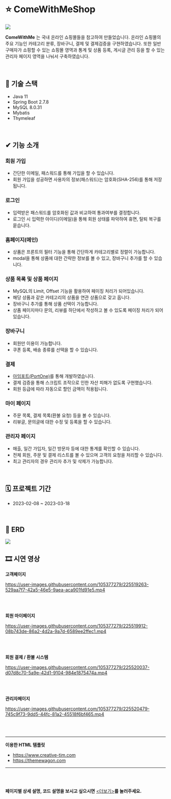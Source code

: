 # ⭐ ComeWithMeShop
<image src="https://user-images.githubusercontent.com/105377279/225466085-7df17ae2-8476-4448-a60b-fd5accfc7ea9.png" > 

**ComeWithMe** 는 국내 온라인 쇼핑몰들을 참고하여 만들었습니다. 온라인 쇼핑몰의 주요 기능인 카테고리 분류, 장바구니, 결제 및 결제검증을 구현하였습니다. 또한 일반 구매자가 쇼핑할 수 있는 쇼핑몰 영역과 통계 및 상품 등록, 게시글 관리 등을 할 수 있는 관리자 페이지 영역을 나눠서 구축하였습니다.
 
<br>

## 📌 기술 스택
- Java 11
- Spring Boot 2.7.8
- MySQL 8.0.31
- Mybatis
- Thymeleaf

<br>

## ✔ 기능 소개

### 회원 가입
- 간단한 이메일, 패스워드를 통해 가입을 할 수 있습니다.
- 회원 가입을 성공하면 사용자의 정보(패스워드)는 암호화(SHA-256)를 통해 저장됩니다.
### 로그인
- 입력받은 패스워드를 암호화된 값과 비교하여 통과여부를 결정합니다.
- 로그인 시 입력한 아이디(이메일)을 통해 회원 상태를 파악하여 휴면, 탈퇴 복구를 묻습니다.
### 홈페이지(메인)
- 상품은 프론트의 필터 기능을 통해 간단하게 카테고리별로 정렬이 가능합니다.
- modal을 통해 상품에 대한 간략한 정보를 볼 수 있고, 장바구니 추가를 할 수 있습니다.
### 상품 목록 및 상품 페이지
- MySQL의 Limit, Offset 기능을 활용하여 페이징 처리가 되어있습니다.
- 해당 상품과 같은 카테고리의 상품을 연관 상품으로 갖고 옵니다.
- 장바구니 추가를 통해 상품 선택이 가능합니다.
- 상품 페이지마다 문의, 리뷰를 하단에서 작성하고 볼 수 있도록 페이징 처리가 되어있습니다.
### 장바구니
- 회원만 이용이 가능합니다.
- 쿠폰 등록, 배송 종류를 선택을 할 수 있습니다.
### 결제
- [아임포트(PortOne)](https://portone.io/korea/ko?utm_source=google&utm_medium=google_sa&utm_campaign=pf_conversion_2302_kr&utm_content=homepage&gclid=Cj0KCQjw2cWgBhDYARIsALggUhrTE5mMpXxNeGt3uHvFrnmdOo4cOCM8sXIrV4pFpwXnVXhzUIMvxyEaAr-aEALw_wcB)를 통해 개발하였습니다.
- 결제 검증을 통해 스크립트 조작으로 인한 자산 피해가 없도록 구현했습니다.
- 회원 등급에 따라 자동으로 할인 금액이 적용됩니다.
### 마이 페이지
- 주문 목록, 결제 목록(환불 요청) 등을 볼 수 있습니다.
- 리뷰글, 문의글에 대한 수정 및 등록을 할 수 있습니다.
### 관리자 페이지
- 매출, 일간 가입자, 일간 방문자 등에 대한 통계를 확인할 수 있습니다.
- 전체 회원, 주문 및 결제 리스트를 볼 수 있으며 고객의 요청을 처리할 수 있습니다.
- 최고 관리자의 경우 관리자 추가 및 삭제가 가능합니다.

<br>

## 🗓 프로젝트 기간
- 2023-02-08 ~ 2023-03-18

<br>  
  
## 📝 ERD
<image src="https://user-images.githubusercontent.com/105377279/225488767-afb59739-3b63-41e5-b49f-20ffbfcb8774.png" > 

## 🎞 시연 영상

  **고객페이지**


https://user-images.githubusercontent.com/105377279/225519263-529aa7f7-42a5-46e5-9aea-aca901fd91e5.mp4


  
  <br>
  <br>

  **회원 마이페이지**
  

https://user-images.githubusercontent.com/105377279/225519912-08b743de-86a2-4d2a-9a7d-6589ee2ffec1.mp4


  <br>
  <br>
  
  **회원 결제 / 환불 시스템**
  

https://user-images.githubusercontent.com/105377279/225520037-d07d8c70-5a9e-42d1-9104-984e1875474a.mp4



  <br>
  <br>

  **관리자페이지**


https://user-images.githubusercontent.com/105377279/225520479-745c9f73-9dd5-44fc-81a2-45518f6bf465.mp4


  
  
  <br>
  <br>

 ---
 
 **이용한 HTML 템플릿**
 - https://www.creative-tim.com
- https://themewagon.com
 
 ---
 
 <br>
 <br>
 
 
**페이지별 상세 설명, 코드 설명을 보시고 싶으시면** [<더보기>](https://fluttering-relish-3bc.notion.site/Come-With-Me-251d0633bc584df1aa4214732a4f00c5)**를 눌러주세요.**

 <br>
 
